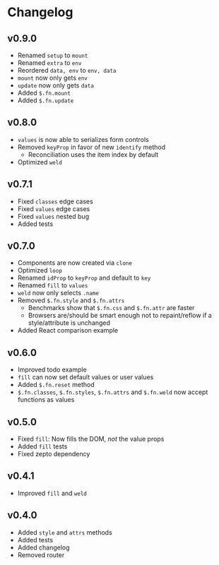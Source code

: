 # Changelog

## v0.9.0

- Renamed `setup` to `mount`
- Renamed `extra` to `env`
- Reordered `data, env` to `env, data`
- `mount` now only gets `env`
- `update` now only gets `data`
- Added `$.fn.mount`
- Added `$.fn.update`

## v0.8.0

- `values` is now able to serializes form controls
- Removed `keyProp` in favor of new `identify` method
	- Reconciliation uses the item index by default
- Optimized `weld`

## v0.7.1

- Fixed `classes` edge cases
- Fixed `values` edge cases
- Fixed `values` nested bug
- Added tests

## v0.7.0

- Components are now created via `clone`
- Optimized `loop`
- Renamed `idProp` to `keyProp` and default to `key`
- Renamed `fill` to `values`
- `weld` now only selects `.name`
- Removed `$.fn.style` and `$.fn.attrs`
	- Benchmarks show that `$.fn.css` and `$.fn.attr` are faster
	- Browsers are/should be smart enough not to repaint/reflow if a style/attribute is unchanged
- Added React comparison example

## v0.6.0

- Improved todo example
- `fill` can now set default values or user values
- Added `$.fn.reset` method
- `$.fn.classes`, `$.fn.styles`, `$.fn.attrs` and `$.fn.weld` now accept functions as values

## v0.5.0

- Fixed `fill`: Now fills the DOM, *not* the value props
- Added `fill` tests
- Fixed zepto dependency

## v0.4.1

- Improved `fill` and `weld`

## v0.4.0

- Added `style` and `attrs` methods
- Added tests
- Added changelog
- Removed router
